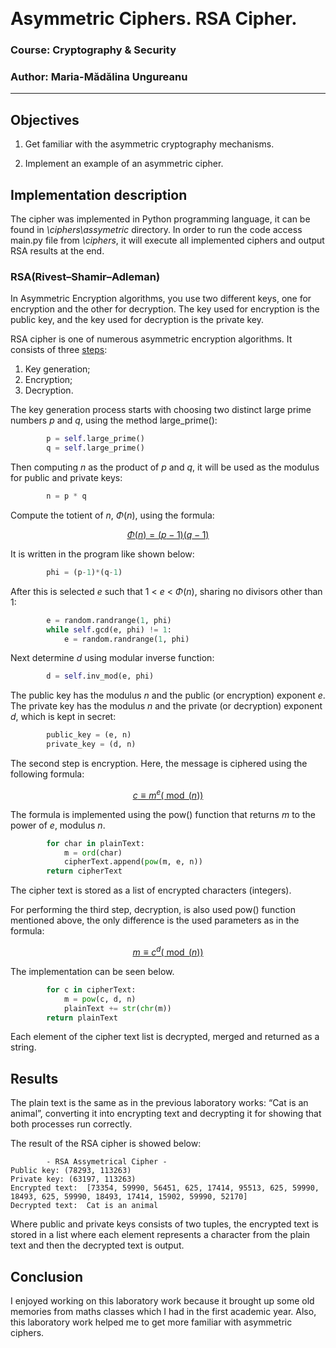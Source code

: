 
﻿
﻿
# Asymmetric Ciphers. RSA Cipher.

### Course: Cryptography & Security

### Author:  Maria-Mădălina Ungureanu

----

## Objectives

1. Get familiar with the asymmetric cryptography mechanisms.
    
2.  Implement an example of an asymmetric cipher.
    
## Implementation description

The cipher was implemented in Python programming language, it can be found in *\ciphers\assymetric* directory. In order to run the code access main.py file from *\ciphers*, it will execute all implemented ciphers and output RSA results at the end.

### RSA(**Rivest–Shamir–Adleman**)

In Asymmetric Encryption algorithms, you use two different keys, one for encryption and the other for decryption. The key used for encryption is the public key, and the key used for decryption is the private key.

RSA cipher is one of numerous asymmetric encryption algorithms. It consists of three [steps](https://sites.google.com/site/danzcosmos/the-rsa-algorithm):
1. Key generation;
2. Encryption;
3. Decryption.

The key generation process starts with choosing two distinct large prime numbers $p$ and $q$, using the method large_prime():
```python
        p = self.large_prime()
        q = self.large_prime()
 ```
 
Then computing $n$ as the product of $p$ and $q$, it will be used as the modulus for public and private keys:
```python      
        n = p * q
```

Compute the totient of $n$, $\Phi(n)$, using the formula:

[$$ \Phi(n)=(p-1)(q-1)$$](https://sites.google.com/site/danzcosmos/the-rsa-algorithm)  

It is written in the program like shown below:
```python      
        phi = (p-1)*(q-1)
 ```

After this is selected $e$ such that 1 < $e$ < $\Phi(n)$, sharing no divisors other than 1:
```python      
        e = random.randrange(1, phi)     
        while self.gcd(e, phi) != 1:
            e = random.randrange(1, phi)
 ```

Next determine $d$ using modular inverse function:
```python      
        d = self.inv_mod(e, phi)
```
The public key has the modulus $n$ and the public (or encryption) exponent $e$. The private key has the modulus $n$ and the private (or decryption) exponent $d$, which is kept in secret:
```python      
        public_key = (e, n)
        private_key = (d, n) 
```

The second step is encryption. Here, the message is ciphered using the following formula: 

[$$c \equiv {m^e (\bmod(n))}$$](https://sites.google.com/site/danzcosmos/the-rsa-algorithm)

The formula is implemented using the pow() function that returns $m$ to the power of $e$, modulus $n$.
```python
        for char in plainText:
            m = ord(char)
            cipherText.append(pow(m, e, n)) 
        return cipherText 
```
The cipher text is stored as a list of encrypted characters (integers).

For performing the third step, decryption, is also used pow() function mentioned above, the only difference is the used parameters as in the formula:

[$$\displaystyle m \equiv {c^d (\bmod(n))}$$](https://sites.google.com/site/danzcosmos/the-rsa-algorithm)

The implementation can be seen below.
```python
        for c in cipherText:
            m = pow(c, d, n)
            plainText += str(chr(m))
        return plainText
```
Each element of the cipher text list is decrypted, merged and returned as a string.


## Results

The plain text is the same as in the previous laboratory works: “Cat is an animal”, converting it into encrypting text and decrypting it for showing that both processes run correctly.

The result of the RSA cipher  is showed below:

```         
        - RSA Assymetrical Cipher -
Public key: (78293, 113263)
Private key: (63197, 113263)
Encrypted text:  [73354, 59990, 56451, 625, 17414, 95513, 625, 59990, 18493, 625, 59990, 18493, 17414, 15902, 59990, 52170]
Decrypted text:  Cat is an animal
```

Where public and private keys consists of two tuples, the encrypted text is stored in a list where each element represents a character from the plain text and then the decrypted text is output.

## Conclusion

I enjoyed working on this laboratory work because it brought up some old memories from maths classes which I had in the first academic year. Also, this laboratory work helped me to get more familiar with asymmetric ciphers.
